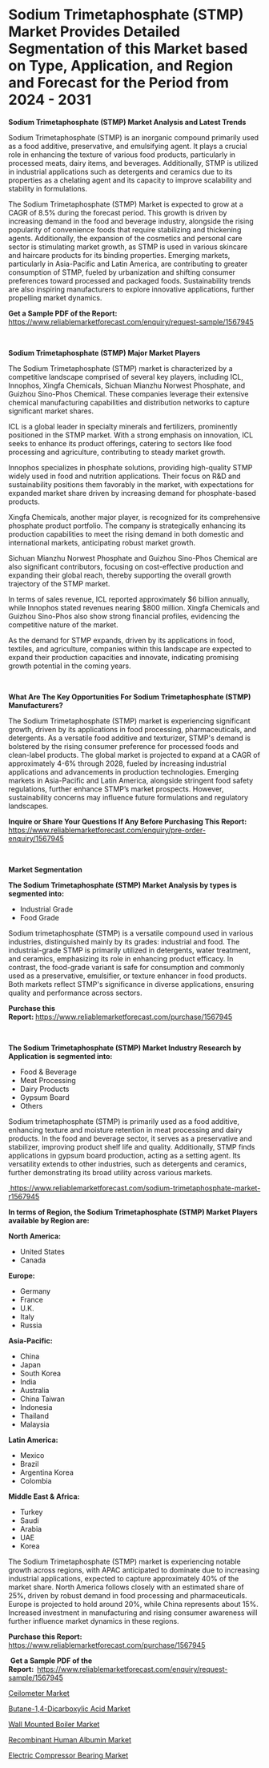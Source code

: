 <p><h1>Sodium Trimetaphosphate (STMP) Market Provides Detailed Segmentation of this Market based on Type, Application, and Region and Forecast for the Period from 2024 - 2031</h1></p><p><strong>Sodium Trimetaphosphate (STMP) Market Analysis and Latest Trends</strong></p>
<p><p>Sodium Trimetaphosphate (STMP) is an inorganic compound primarily used as a food additive, preservative, and emulsifying agent. It plays a crucial role in enhancing the texture of various food products, particularly in processed meats, dairy items, and beverages. Additionally, STMP is utilized in industrial applications such as detergents and ceramics due to its properties as a chelating agent and its capacity to improve scalability and stability in formulations.</p><p>The Sodium Trimetaphosphate (STMP) Market is expected to grow at a CAGR of 8.5% during the forecast period. This growth is driven by increasing demand in the food and beverage industry, alongside the rising popularity of convenience foods that require stabilizing and thickening agents. Additionally, the expansion of the cosmetics and personal care sector is stimulating market growth, as STMP is used in various skincare and haircare products for its binding properties. Emerging markets, particularly in Asia-Pacific and Latin America, are contributing to greater consumption of STMP, fueled by urbanization and shifting consumer preferences toward processed and packaged foods. Sustainability trends are also inspiring manufacturers to explore innovative applications, further propelling market dynamics.</p></p>
<p><strong>Get a Sample PDF of the Report:&nbsp;</strong> <a href="https://www.reliablemarketforecast.com/enquiry/request-sample/1567945">https://www.reliablemarketforecast.com/enquiry/request-sample/1567945</a></p>
<p>&nbsp;</p>
<p><strong>Sodium Trimetaphosphate (STMP) Major Market Players</strong></p>
<p><p>The Sodium Trimetaphosphate (STMP) market is characterized by a competitive landscape comprised of several key players, including ICL, Innophos, Xingfa Chemicals, Sichuan Mianzhu Norwest Phosphate, and Guizhou Sino-Phos Chemical. These companies leverage their extensive chemical manufacturing capabilities and distribution networks to capture significant market shares.</p><p>ICL is a global leader in specialty minerals and fertilizers, prominently positioned in the STMP market. With a strong emphasis on innovation, ICL seeks to enhance its product offerings, catering to sectors like food processing and agriculture, contributing to steady market growth.</p><p>Innophos specializes in phosphate solutions, providing high-quality STMP widely used in food and nutrition applications. Their focus on R&D and sustainability positions them favorably in the market, with expectations for expanded market share driven by increasing demand for phosphate-based products.</p><p>Xingfa Chemicals, another major player, is recognized for its comprehensive phosphate product portfolio. The company is strategically enhancing its production capabilities to meet the rising demand in both domestic and international markets, anticipating robust market growth.</p><p>Sichuan Mianzhu Norwest Phosphate and Guizhou Sino-Phos Chemical are also significant contributors, focusing on cost-effective production and expanding their global reach, thereby supporting the overall growth trajectory of the STMP market.</p><p>In terms of sales revenue, ICL reported approximately $6 billion annually, while Innophos stated revenues nearing $800 million. Xingfa Chemicals and Guizhou Sino-Phos also show strong financial profiles, evidencing the competitive nature of the market.</p><p>As the demand for STMP expands, driven by its applications in food, textiles, and agriculture, companies within this landscape are expected to expand their production capacities and innovate, indicating promising growth potential in the coming years.</p></p>
<p>&nbsp;</p>
<p><strong>What Are The Key Opportunities For Sodium Trimetaphosphate (STMP) Manufacturers?</strong></p>
<p><p>The Sodium Trimetaphosphate (STMP) market is experiencing significant growth, driven by its applications in food processing, pharmaceuticals, and detergents. As a versatile food additive and texturizer, STMP's demand is bolstered by the rising consumer preference for processed foods and clean-label products. The global market is projected to expand at a CAGR of approximately 4-6% through 2028, fueled by increasing industrial applications and advancements in production technologies. Emerging markets in Asia-Pacific and Latin America, alongside stringent food safety regulations, further enhance STMP’s market prospects. However, sustainability concerns may influence future formulations and regulatory landscapes.</p></p>
<p><strong>Inquire or Share Your Questions If Any Before Purchasing This Report:</strong> <a href="https://www.reliablemarketforecast.com/enquiry/pre-order-enquiry/1567945">https://www.reliablemarketforecast.com/enquiry/pre-order-enquiry/1567945</a></p>
<p>&nbsp;</p>
<p><strong>Market Segmentation</strong></p>
<p><strong>The Sodium Trimetaphosphate (STMP) Market Analysis by types is segmented into:</strong></p>
<p><ul><li>Industrial Grade</li><li>Food Grade</li></ul></p>
<p><p>Sodium trimetaphosphate (STMP) is a versatile compound used in various industries, distinguished mainly by its grades: industrial and food. The industrial-grade STMP is primarily utilized in detergents, water treatment, and ceramics, emphasizing its role in enhancing product efficacy. In contrast, the food-grade variant is safe for consumption and commonly used as a preservative, emulsifier, or texture enhancer in food products. Both markets reflect STMP's significance in diverse applications, ensuring quality and performance across sectors.</p></p>
<p><strong>Purchase this Report:&nbsp;</strong><a href="https://www.reliablemarketforecast.com/purchase/1567945">https://www.reliablemarketforecast.com/purchase/1567945</a></p>
<p>&nbsp;</p>
<p><strong>The Sodium Trimetaphosphate (STMP) Market Industry Research by Application is segmented into:</strong></p>
<p><ul><li>Food & Beverage</li><li>Meat Processing</li><li>Dairy Products</li><li>Gypsum Board</li><li>Others</li></ul></p>
<p><p>Sodium trimetaphosphate (STMP) is primarily used as a food additive, enhancing texture and moisture retention in meat processing and dairy products. In the food and beverage sector, it serves as a preservative and stabilizer, improving product shelf life and quality. Additionally, STMP finds applications in gypsum board production, acting as a setting agent. Its versatility extends to other industries, such as detergents and ceramics, further demonstrating its broad utility across various markets.</p></p>
<p><a href="https://www.reliablemarketforecast.com/sodium-trimetaphosphate-market-r1567945">&nbsp;https://www.reliablemarketforecast.com/sodium-trimetaphosphate-market-r1567945</a></p>
<p><strong>In terms of Region, the Sodium Trimetaphosphate (STMP) Market Players available by Region are:</strong></p>
<p>
    <p> <strong> North America: </strong>
        <ul>
            <li>United States</li>
            <li>Canada</li>
        </ul>
        </p> 
    <p> <strong> Europe: </strong>
        <ul>
            <li>Germany</li>
            <li>France</li>
            <li>U.K.</li>
            <li>Italy</li>
            <li>Russia</li>
        </ul>
        </p> 
    <p> <strong> Asia-Pacific: </strong>
        <ul>
            <li>China</li>
            <li>Japan</li>
            <li>South Korea</li>
            <li>India</li>
            <li>Australia</li>
            <li>China Taiwan</li>
            <li>Indonesia</li>
            <li>Thailand</li>
            <li>Malaysia</li>
        </ul>
        </p> 
    <p> <strong> Latin America: </strong>
        <ul>
            <li>Mexico</li>
            <li>Brazil</li>
            <li>Argentina Korea</li>
            <li>Colombia</li>
        </ul>
        </p> 
    <p> <strong> Middle East & Africa: </strong>
        <ul>
            <li>Turkey</li>
            <li>Saudi</li>
            <li>Arabia</li>
            <li>UAE</li>
            <li>Korea</li>
        </ul>
    </p>
    </p>
<p><p>The Sodium Trimetaphosphate (STMP) market is experiencing notable growth across regions, with APAC anticipated to dominate due to increasing industrial applications, expected to capture approximately 40% of the market share. North America follows closely with an estimated share of 25%, driven by robust demand in food processing and pharmaceuticals. Europe is projected to hold around 20%, while China represents about 15%. Increased investment in manufacturing and rising consumer awareness will further influence market dynamics in these regions.</p></p>
<p><strong>Purchase this Report: </strong><a href="https://www.reliablemarketforecast.com/purchase/1567945">https://www.reliablemarketforecast.com/purchase/1567945</a></p>
<p>&nbsp;<strong>Get a Sample PDF of the Report:&nbsp;&nbsp;</strong><a href="https://www.reliablemarketforecast.com/enquiry/request-sample/1567945">https://www.reliablemarketforecast.com/enquiry/request-sample/1567945</a></p>
<p><strong></strong></p>
<p><p><a href="https://medium.com/@chriz_pavey/emerging-market-trends-and-regional-analysis-of-ceilometer-market-forecasted-for-period-from-2024-a0d5a62f069b">Ceilometer Market</a></p><p><a href="https://github.com/CliffMedina6/Market-Research-Report-List-6/blob/main/butane-14-dicarboxylic-acid-market.md">Butane-1,4-Dicarboxylic Acid Market</a></p><p><a href="https://www.linkedin.com/pulse/role-wall-mounted-boiler-market-applications-schoolshospitalsoffice-n0dve?trackingId=E4KebBTlRMKMbGKpeVz8Ng%3D%3D">Wall Mounted Boiler Market</a></p><p><a href="https://www.linkedin.com/pulse/global-recombinant-human-albumin-market-trends-forecasts-h2snc">Recombinant Human Albumin Market</a></p><p><a href="https://issuu.com/reportprime-2/docs/electric-compressor-bearing-market-_1bcfc3d444b090">Electric Compressor Bearing Market</a></p></p>
